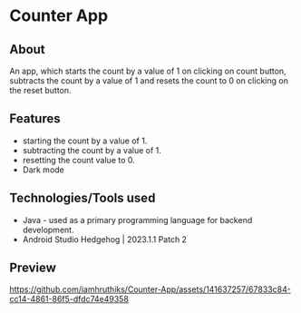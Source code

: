# Counter App

## About
An app, which starts the count by a value of 1 on clicking on count button, subtracts the count by a value of 1 and resets the count to 0 on clicking on the reset button.

## Features
- starting the count by a value of 1.
- subtracting the count by a value of 1.
- resetting the count value to 0.
- Dark mode

## Technologies/Tools used
- Java - used as a primary programming language for backend development.
- Android Studio Hedgehog | 2023.1.1 Patch 2

## Preview

https://github.com/iamhruthiks/Counter-App/assets/141637257/67833c84-cc14-4861-86f5-dfdc74e49358




